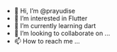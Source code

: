 - 👋 Hi, I’m @prayudise
- 👀 I’m interested in Flutter
- 🌱 I’m currently learning dart
- 💞️ I’m looking to collaborate on ...
- 📫 How to reach me ...

<!---
prayudise/prayudise is a ✨ special ✨ repository because its `README.md` (this file) appears on your GitHub profile.
You can click the Preview link to take a look at your changes.
--->
